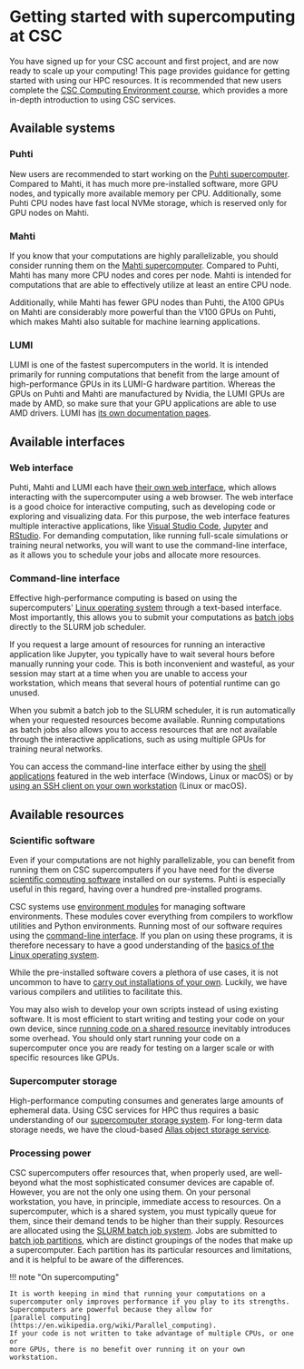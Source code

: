 # Getting started with supercomputing at CSC

You have signed up for your CSC account and first project, and are now ready to
scale up your computing! This page provides guidance for getting started with
using our HPC resources. It is recommended that new users complete the
[CSC Computing Environment course](https://csc-training.github.io/csc-env-eff/),
which provides a more in-depth introduction to using CSC services.

## Available systems

### Puhti

New users are recommended to start working on the
[Puhti supercomputer](../../computing/systems-puhti.md).
Compared to Mahti, it has much more pre-installed software, more GPU nodes, and
typically more available memory per CPU. Additionally, some Puhti CPU nodes have
fast local NVMe storage, which is reserved only for GPU nodes on Mahti.

### Mahti

If you know that your computations are highly parallelizable, you should
consider running them on the
[Mahti supercomputer](../../computing/systems-mahti.md).
Compared to Puhti, Mahti has many more CPU nodes and cores per node. Mahti is
intended for computations that are able to effectively utilize at least an
entire CPU node.

Additionally, while Mahti has fewer GPU nodes than Puhti, the A100 GPUs on
Mahti are considerably more powerful than the V100 GPUs on Puhti, which
makes Mahti also suitable for machine learning applications.

### LUMI

LUMI is one of the fastest supercomputers in the world. It is intended primarily
for running computations that benefit from the large amount of high-performance
GPUs in its LUMI-G hardware partition. Whereas the GPUs on Puhti and Mahti are
manufactured by Nvidia, the LUMI GPUs are made by AMD, so make sure that your
GPU applications are able to use AMD drivers. LUMI has
[its own documentation pages](https://docs.lumi-supercomputer.eu/).

## Available interfaces

### Web interface

Puhti, Mahti and LUMI each have
[their own web interface](../../computing/webinterface/index.md), which allows
interacting with the supercomputer using a web browser. The web interface is a
good choice for interactive computing, such as developing code or exploring
and visualizing data. For this purpose, the web interface features multiple
interactive applications, like
[Visual Studio Code](../../computing/webinterface/vscode.md),
[Jupyter](../../computing/webinterface/jupyter.md) and
[RStudio](../../computing/webinterface/rstudio.md). For demanding computation,
like running full-scale simulations or training neural networks, you will want
to use the command-line interface, as it allows you to schedule your jobs and
allocate more resources.

### Command-line interface

Effective high-performance computing is based on using the supercomputers'
[Linux operating system](./env-guide/index.md) through a text-based interface.
Most importantly, this allows you to submit your computations as
[batch jobs](../../computing/running/creating-job-scripts-puhti.md)
directly to the SLURM job scheduler.

If you request a large amount of resources for running an interactive
application like Jupyter, you typically have to wait several hours before
manually running your code. This is both inconvenient and wasteful, as your
session may start at a time when you are unable to access your workstation,
which means that several hours of potential runtime can go unused.

When you submit a batch job to the SLURM scheduler, it is run automatically
when your requested resources become available. Running computations as batch
jobs also allows you to access resources that are not available through the
interactive applications, such as using multiple GPUs for training neural
networks.

You can access the command-line interface either by
using the [shell applications](../../computing/webinterface/shell.md)
featured in the web interface (Windows, Linux or macOS) or by
[using an SSH client on your own workstation](../../computing/connecting.md)
(Linux or macOS).

## Available resources

### Scientific software

Even if your computations are not highly parallelizable, you can benefit from
running them on CSC supercomputers if you have need for the diverse
[scientific computing software](../../apps.md)
installed on our systems. Puhti is especially useful in this regard, having over
a hundred pre-installed programs.

CSC systems use [environment modules](../../computing/modules.md) for
managing software environments. These modules cover everything from compilers to
workflow utilities and Python environments. Running most of our software
requires using the [command-line interface](#command-line-interface).
If you plan on using these programs, it is therefore necessary to have a good
understanding of the
[basics of the Linux operating system](./env-guide/index.md).

While the pre-installed software covers a plethora of use cases, it is not
uncommon to have to
[carry out installations of your own](../../computing/installing.md).
Luckily, we have various compilers and utilities to facilitate this.

You may also wish to develop your own scripts instead of using existing
software. It is most efficient to start writing and testing your code on your
own device, since
[running code on a shared resource](../../computing/running/getting-started.md)
inevitably introduces some overhead. You should only start running your code on
a supercomputer once you are ready for testing on a larger scale or with
specific resources like GPUs.

### Supercomputer storage

High-performance computing consumes and generates large amounts of ephemeral
data. Using CSC services for HPC thus requires a basic understanding of our
[supercomputer storage system](../../computing/disk.md). For long-term data
storage needs, we have the cloud-based
[Allas object storage service](../../data/Allas/introduction.md).

### Processing power

CSC supercomputers offer resources that, when properly used, are well-beyond
what the most sophisticated consumer devices are capable of. However, you are
not the only one using them. On your personal workstation, you have, in
principle, immediate access to resources. On a supercomputer, which is a shared
system, you must typically queue for them, since their demand tends to be higher
than their supply. Resources are allocated using the
[SLURM batch job system](../../computing/running/getting-started.md).
Jobs are submitted to
[batch job partitions](../../computing/running/batch-job-partitions.md),
which are distinct groupings of the nodes that make up a supercomputer.
Each partition has its particular resources and limitations, and it is helpful
to be aware of the differences.

!!! note "On supercomputing"

    It is worth keeping in mind that running your computations on a
    supercomputer only improves performance if you play to its strengths.
    Supercomputers are powerful because they allow for
    [parallel computing](https://en.wikipedia.org/wiki/Parallel_computing).
    If your code is not written to take advantage of multiple CPUs, or one or
    more GPUs, there is no benefit over running it on your own workstation.
